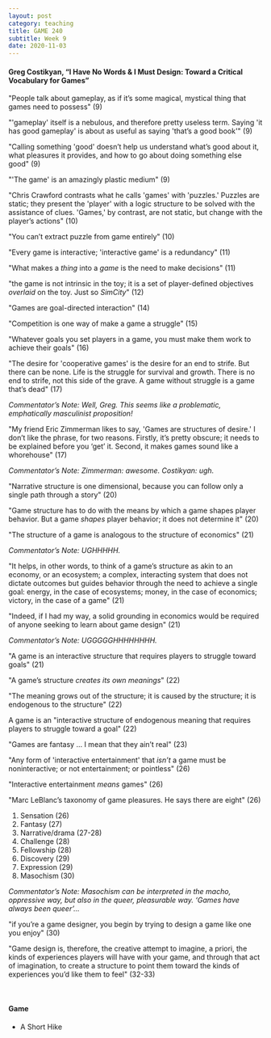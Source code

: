 ```yaml
---
layout: post
category: teaching
title: GAME 240
subtitle: Week 9
date: 2020-11-03
---
```


#### Greg Costikyan, “I Have No Words & I Must Design: Toward a Critical Vocabulary for Games”

"People talk about gameplay, as if it’s some magical, mystical thing that games need to possess" (9)

"'gameplay' itself is a nebulous, and therefore pretty useless term. Saying 'it has good gameplay' is about as useful as saying 'that’s a good book'" (9)

"Calling something 'good' doesn’t help us understand what’s good about it, what pleasures it provides, and how to go about doing something else good" (9)

"'The game' is an amazingly plastic medium" (9)

"Chris Crawford contrasts what he calls 'games' with 'puzzles.' Puzzles are static; they present the 'player' with a logic structure to be solved with the assistance of clues. 'Games,' by contrast, are not static, but change with the player’s actions" (10)

"You can’t extract puzzle from game entirely" (10)

"Every game is interactive; 'interactive game' is a redundancy" (11)

"What makes a *thing* into a *game* is the need to make decisions" (11)

"the game is not intrinsic in the toy; it is a set of player-defined objectives *overlaid* on the toy. Just so *SimCity*" (12)

"Games are goal-directed interaction" (14)

"Competition is one way of make a game a struggle" (15)

"Whatever goals you set players in a game, you must make them work to achieve their goals" (16)

"The desire for 'cooperative games' is the desire for an end to strife. But there can be none. Life is the struggle for survival and growth. There is no end to strife, not this side of the grave. A game without struggle is a game that’s dead" (17)

*Commentator’s Note: Well, Greg. This seems like a problematic, emphatically masculinist proposition!*

"My friend Eric Zimmerman likes to say, 'Games are structures of desire.' I don’t like the phrase, for two reasons. Firstly, it’s pretty obscure; it needs to be explained before you ‘get’ it. Second, it makes games sound like a whorehouse" (17)

*Commentator’s Note: Zimmerman: awesome. Costikyan: ugh.*

"Narrative structure is one dimensional, because you can follow only a single path through a story" (20)

"Game structure has to do with the means by which a game shapes player behavior. But a game *shapes* player behavior; it does not determine it" (20)

"The structure of a game is analogous to the structure of economics" (21)

*Commentator’s Note: UGHHHHH.*

"It helps, in other words, to think of a game’s structure as akin to an economy, or an ecosystem; a complex, interacting system that does not dictate outcomes but guides behavior through the need to achieve a single goal: energy, in the case of ecosystems; money, in the case of economics; victory, in the case of a game" (21)

"Indeed, if I had my way, a solid grounding in economics would be required of anyone seeking to learn about game design" (21)

*Commentator’s Note: UGGGGGHHHHHHHH.*

"A game is an interactive structure that requires players to struggle toward goals" (21)

"A game’s structure *creates its own meanings*" (22)

"The meaning grows out of the structure; it is caused by the structure; it is endogenous to the structure" (22)

A game is an "interactive structure of endogenous meaning that requires players to struggle toward a goal" (22)

"Games are fantasy ... I mean that they ain’t real" (23)

"Any form of 'interactive entertainment' that *isn’t* a game must be noninteractive; or not entertainment; or pointless" (26)

"Interactive entertainment *means* games" (26)

"Marc LeBlanc’s taxonomy of game pleasures. He says there are eight" (26)

1. Sensation (26)
2. Fantasy (27)
3. Narrative/drama (27-28)
4. Challenge (28)
5. Fellowship (28)
6. Discovery (29)
7. Expression (29)
8. Masochism (30)

*Commentator’s Note: Masochism can be interpreted in the macho, oppressive way, but also in the queer, pleasurable way. ‘Games have always been queer’...*

"if you’re a game designer, you begin by trying to design a game like one you enjoy" (30)

"Game design is, therefore, the creative attempt to imagine, a priori, the kinds of experiences players will have with your game, and through that act of imagination, to create a structure to point them toward the kinds of experiences you’d like them to feel" (32-33)

<br>

#### Game

* A Short Hike
